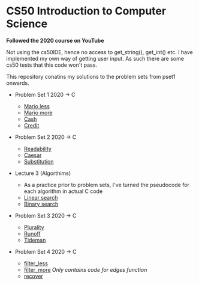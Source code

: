 # CS50 Introduction to Computer Science

**Followed the 2020 course on YouTube**

Not using the cs50IDE, hence no access to get_string(), get_int() etc. I have implemented my own way of getting user input. As such there are some cs50 tests that this code won't pass.

This repository conatins my solutions to the problem sets from pset1 onwards.

- Problem Set 1 2020 -> C
  - [Mario less](./problem_set_1/mario/mario_less.c)
  - [Mario more](./problem_set_1/mario/mario_more.c)
  - [Cash](./problem_set_1/cash/cash.c)
  - [Credit](./problem_set_1//credit/credit.c)
  
- Problem Set 2 2020 -> C
  - [Readability](./problem_set_2/readability.c)
  - [Caesar](./problem_set_2/caesar.c)
  - [Substitution](./problem_set_2/substitution.c)

- Lecture 3 (Algorthims)
  - As a practice prior to problem sets, I've turned the pseudocode for each algorithm in actual C code
  - [Linear search](./lecture_3_algorithms/linear_search.c)
  - [Binary search](./lecture_3_algorithms/binary_search.c)

- Problem Set 3 2020 -> C
  - [Plurality](./problem_set_3/plurality.c)
  - [Runoff](./problem_set_3/runoff.c)
  - [Tideman](./problem_set_3/tideman.c)

- Problem Set 4 2020 -> C
  - [filter_less](./problem_set_4/filter_less/helpers.c)
  - [filter_more](./problem_set_4/filter_more/helpers.c) *Only contains code for edges function*
  - [recover](./problem_set_4/recover/recover.c)
